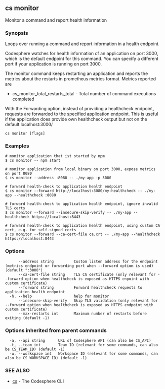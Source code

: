 ## cs monitor

Monitor a command and report health information

### Synopsis

Loops over running a command and report information in a health endpoint.

Codesphere watches for health information of an application on port 3000, which is the default endpoint for this command.
You can specify a different port if your application is running on port 3000.

The monitor command keeps restarting an application and reports the metrics about the restarts in prometheus metrics format.
Metrics reported are
* cs_monitor_total_restarts_total - Total number of command executions completed

With the Forwarding option, instead of providing a healthcheck endpoint, requests are forwarded to the specified application endpoint. 
This is useful if the application does provide own healthcheck output but not on the default localhost:3000/

```
cs monitor [flags]
```

### Examples

```
# monitor application that ist started by npm
$ cs monitor -- npm start

# monitor application from local binary on port 3000, expose metrics on port 8080
$ cs monitor --address :8080 -- ./my-app -p 3000 

# forward health-check to application health endpoint
$ cs monitor --forward http://localhost:8080/my-healthcheck -- ./my-app --healthcheck :8080

# forward health-check to application health endpoint, ignore invalid TLS certs
$ cs monitor --forward --insecure-skip-verify -- ./my-app --healthcheck https://localhost:8443

# forward health-check to application health endpoint, using custom CA cert, e.g. for self-signed certs
$ cs monitor --forward --ca-cert-file ca.crt -- ./my-app --healthcheck https://localhost:8443
```

### Options

```
      --address string         Custom listen address for the endpoint (metrics endpoint or forwarding port when --forward option is used) (default ":3000")
      --ca-cert-file string    TLS CA certificate (only relevant for --forward option when healthcheck is exposed as HTTPS enpoint with custom certificate)
      --forward string         Forward healthcheck requests to application health endpoint
  -h, --help                   help for monitor
      --insecure-skip-verify   Skip TLS validation (only relevant for --forward option when healthcheck is exposed as HTTPS endpoint with custom certificate)
      --max-restarts int       Maximum number of restarts before exiting (default -1)
```

### Options inherited from parent commands

```
  -a, --api string      URL of Codesphere API (can also be CS_API)
  -t, --team int        Team ID (relevant for some commands, can also be CS_TEAM_ID) (default -1)
  -w, --workspace int   Workspace ID (relevant for some commands, can also be CS_WORKSPACE_ID) (default -1)
```

### SEE ALSO

* [cs](cs.md)	 - The Codesphere CLI

